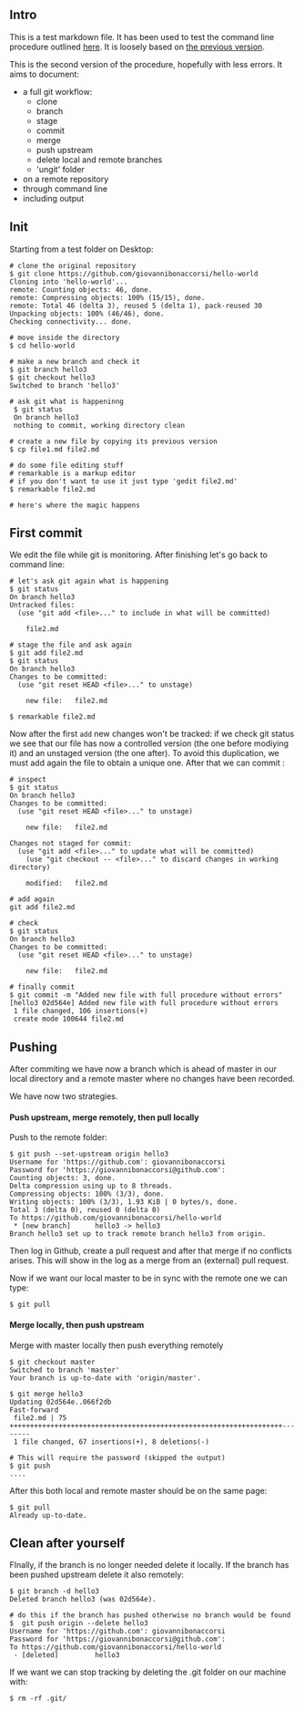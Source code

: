 ## Intro 
This is a test markdown file. It has been used to test the command line procedure outlined [here](https://guides.github.com/introduction/git-handbook/). It is loosely based on [the previous version](https://github.com/giovannibonaccorsi/hello-world/blob/master/1_first_attempt.md).

This is the second version of the procedure, hopefully with less errors. It aims to document:

- a full git workflow: 
    - clone
    - branch
    - stage
    - commit
    - merge
    - push upstream
    - delete local and remote branches 
    - 'ungit' folder
- on a remote repository
- through command line
- including output

## Init
 Starting from a test folder on Desktop:

    # clone the original repository
    $ git clone https://github.com/giovannibonaccorsi/hello-world
    Cloning into 'hello-world'...
    remote: Counting objects: 46, done.
    remote: Compressing objects: 100% (15/15), done.
    remote: Total 46 (delta 3), reused 5 (delta 1), pack-reused 30
    Unpacking objects: 100% (46/46), done.
    Checking connectivity... done.
    
    # move inside the directory
    $ cd hello-world
    
    # make a new branch and check it 
    $ git branch hello3
    $ git checkout hello3 
    Switched to branch 'hello3'
    
    # ask git what is happeninng
     $ git status
     On branch hello3
     nothing to commit, working directory clean

    # create a new file by copying its previous version
    $ cp file1.md file2.md
    
    # do some file editing stuff
    # remarkable is a markup editor 
    # if you don't want to use it just type 'gedit file2.md'
    $ remarkable file2.md
    
    # here's where the magic happens

## First commit
We edit the file while git is monitoring. After finishing let's go back to command line:

    # let's ask git again what is happening
    $ git status 
    On branch hello3
    Untracked files:
      (use "git add <file>..." to include in what will be committed)

        file2.md
    
    # stage the file and ask again
    $ git add file2.md
    $ git status
    On branch hello3
    Changes to be committed:
      (use "git reset HEAD <file>..." to unstage)

        new file:   file2.md
    
    $ remarkable file2.md
    
Now after the first `add` new changes won't be tracked: if we check git status we see that our file has now a controlled version (the one before modiying it) and an unstaged version (the one after). To avoid this duplication, we must add again the file to obtain a unique one. After that we can commit :
    
    # inspect
    $ git status
    On branch hello3
    Changes to be committed:
      (use "git reset HEAD <file>..." to unstage)

        new file:   file2.md

    Changes not staged for commit:
      (use "git add <file>..." to update what will be committed)
        (use "git checkout -- <file>..." to discard changes in working directory)

        modified:   file2.md

    # add again
    git add file2.md
    
    # check
    $ git status
    On branch hello3
    Changes to be committed:
      (use "git reset HEAD <file>..." to unstage)

        new file:   file2.md

    # finally commit
    $ git commit -m "Added new file with full procedure without errors"
    [hello3 02d564e] Added new file with full procedure without errors
     1 file changed, 106 insertions(+)
     create mode 100644 file2.md


## Pushing
After commiting we have now a branch which is ahead of master in our local directory and a remote master where no changes have been recorded. 

We have now two strategies.

#### Push upstream, merge remotely, then pull locally
Push to the remote folder:

	$ git push --set-upstream origin hello3
	Username for 'https://github.com': giovannibonaccorsi
	Password for 'https://giovannibonaccorsi@github.com':
	Counting objects: 3, done.
	Delta compression using up to 8 threads.
	Compressing objects: 100% (3/3), done.
	Writing objects: 100% (3/3), 1.93 KiB | 0 bytes/s, done.
	Total 3 (delta 0), reused 0 (delta 0)
	To https://github.com/giovannibonaccorsi/hello-world	
	 * [new branch]      hello3 -> hello3
	Branch hello3 set up to track remote branch hello3 from origin.

Then log in Github, create a pull request and after that merge if no conflicts arises. This will show in the log as a merge from an (external) pull request. 

Now if we want our local master to be in sync with the remote one we can type:

	$ git pull

#### Merge locally, then push upstream 
Merge with master locally then push everything remotely

	$ git checkout master
	Switched to branch 'master'
	Your branch is up-to-date with 'origin/master'.

	$ git merge hello3
	Updating 02d564e..066f2db
	Fast-forward
	 file2.md | 75 +++++++++++++++++++++++++++++++++++++++++++++++++++++++++++++++++++--------
	 1 file changed, 67 insertions(+), 8 deletions(-)

	# This will require the password (skipped the output)
	$ git push
	....
	
After this both local and remote master should be on the same page:

	$ git pull
	Already up-to-date.

## Clean after yourself
FInally, if the branch is no longer needed delete it locally. If the branch has been pushed upstream delete it also remotely:

	$ git branch -d hello3
	Deleted branch hello3 (was 02d564e).
	
	# do this if the branch has pushed otherwise no branch would be found
	$  git push origin --delete hello3
	Username for 'https://github.com': giovannibonaccorsi
	Password for 'https://giovannibonaccorsi@github.com':
	To https://github.com/giovannibonaccorsi/hello-world
	 - [deleted]         hello3

If we want  we can stop tracking by deleting the .git folder on our machine with:
 
	$ rm -rf .git/
     
